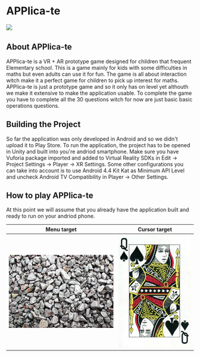 # APPlica-te

<img src="images/intro.gif">

## About APPlica-te

APPlica-te is a VR + AR prototype game designed for children that frequent Elementary school. This is a game mainly for kids with some difficulties in maths but even adults can use it for fun. The game is all about interaction witch make it a perfect game for children to pick up interest for maths. 
APPlica-te is just a prototype game and so it only has on level yet althouth we make it extensive to make the application usable. To complete the game you have to complete all the 30 questions witch for now are just basic basic operations questions.

## Building the Project

So far the application was only developed in Android and so we didn't upload it to Play Store. 
To run the application, the project has to be opened in Unity and built into you're andriod smartphone. Make sure you have Vuforia package imported and added to Virtual Reality SDKs in Edit -> Project Settings -> Player -> XR Settings. 
Some other configurations you can take into account is to use Android 4.4 Kit Kat as Minimum API Level and uncheck Android TV Compatibility in Player -> Other Settings.

## How to play APPlica-te

At this point we will assume that you already have the application built and ready to run on your andriod phone.

Menu target             |  Cursor target
:-------------------------:|:-------------------------:
![](images/stones.jpg)  |  ![](images/queen.jpg)


